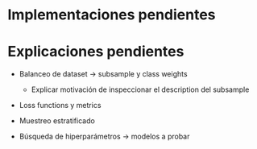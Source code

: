 # Implementaciones pendientes



# Explicaciones pendientes

* Balanceo de dataset -> subsample y class weights
  * Explicar motivación de inspeccionar el description del subsample
* Loss functions y metrics

* Muestreo estratificado
* Búsqueda de hiperparámetros -> modelos a probar
 

